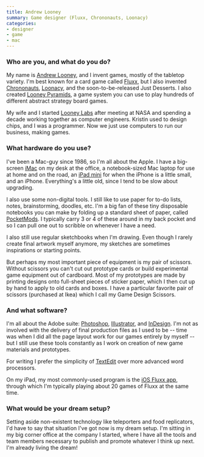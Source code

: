 ```yaml
---
title: Andrew Looney
summary: Game designer (Fluxx, Chrononauts, Loonacy)
categories:
- designer
- game
- mac
---
```


### Who are you, and what do you do?

My name is [Andrew Looney](http://www.wunderland.com/WTS/Andy/Andy.html "Andrew's homepage."), and I invent games, mostly of the tabletop variety. I'm best known for a card game called [Fluxx](http://www.looneylabs.com/games/fluxx "A very fun card game."), but I also invented [Chrononauts](http://www.looneylabs.com/games/chrononauts "A card game about time travel."), [Loonacy](http://www.looneylabs.com/games/loonacy "A matching card game."), and the soon-to-be-released Just Desserts. I also created [Looney Pyramids](http://www.looneylabs.com/looney-pyramids "A board gaming system."), a game system you can use to play hundreds of different abstract strategy board games.

My wife and I started [Looney Labs](http://www.looneylabs.com/ "A game company.") after meeting at NASA and spending a decade working together as computer engineers. Kristin used to design chips, and I was a programmer. Now we just use computers to run our business, making games.

### What hardware do you use?

I've been a Mac-guy since 1986, so I'm all about the Apple. I have a big-screen [iMac][] on my desk at the office, a notebook-sized Mac laptop for use at home and on the road, an [iPad mini][ipad-mini] for when the iPhone is a little small, and an iPhone. Everything's a little old, since I tend to be slow about upgrading.

I also use some non-digital tools. I still like to use paper for to-do lists, notes, brainstorming, doodles, etc. I'm a big fan of these tiny disposable notebooks you can make by folding up a standard sheet of paper, called [PocketMods][pocketmod]. I typically carry 3 or 4 of these around in my back pocket and so I can pull one out to scribble on whenever I have a need.

I also still use regular sketchbooks when I'm drawing. Even though I rarely create final artwork myself anymore, my sketches are sometimes inspirations or starting points.

But perhaps my most important piece of equipment is my pair of scissors. Without scissors you can't cut out prototype cards or build experimental game equipment out of cardboard. Most of my prototypes are made by printing designs onto full-sheet pieces of sticker paper, which I then cut up by hand to apply to old cards and boxes. I have a particular favorite pair of scissors (purchased at Ikea) which I call my Game Design Scissors.

### And what software?

I'm all about the Adobe suite: [Photoshop][], [Illustrator][], and [InDesign][]. I'm not as involved with the delivery of final production files as I used to be -- time was when I did all the page layout work for our games entirely by myself -- but I still use these tools constantly as I work on creation of new game materials and prototypes.

For writing I prefer the simplicity of [TextEdit][] over more advanced word processors.

On my iPad, my most commonly-used program is the [iOS Fluxx app][fluxx-ios], through which I'm typically playing about 20 games of Fluxx at the same time.

### What would be your dream setup?

Setting aside non-existent technology like teleporters and food replicators, I'd have to say that situation I've got now is my dream setup. I'm sitting in my big corner office at the company I started, where I have all the tools and team members necessary to publish and promote whatever I think up next. I'm already living the dream!

[fluxx-ios]: https://itunes.apple.com/us/app/fluxx/id561319376 "An ever-changing card game."
[illustrator]: https://www.adobe.com/products/illustrator.html "A vector graphics editor."
[imac]: https://www.apple.com/imac/ "An all-in-one computer."
[indesign]: https://www.adobe.com/products/indesign.html "A desktop/web publishing application."
[ipad-mini]: https://www.apple.com/ipad-mini/ "A 7.9 inch tablet device."
[photoshop]: https://www.adobe.com/products/photoshop.html "A bitmap image editor."
[pocketmod]: https://www.pocketmod.com/ "An note-taking system based around a piece of paper."
[textedit]: https://support.apple.com/en-us/HT2523 "A text editor included with Mac OS X."
